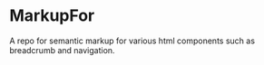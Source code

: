 # MarkupFor
A repo for semantic markup for various html components such as breadcrumb and navigation.
